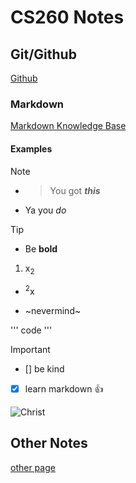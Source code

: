 # CS260 Notes

## Git/Github
[Github](https://github.com/webprogramming260/.github/blob/main/profile/essentials/gitHub/gitHub.md)

### Markdown
[Markdown Knowledge Base](https://github.com/webprogramming260/.github/blob/main/profile/essentials/gitHub/gitHub.md)

#### Examples
> [!NOTE]
- > You got ***this*** 
* Ya you _do_
> [!TIP]
+ Be **bold**
1. x<sub>2</sub>
 - <sup>2</sup>x
+ ~nevermind~

'''
 code
'''
> [!IMPORTANT]
- [] be kind
- [x] learn markdown :+1:

![Christ](https://external-content.duckduckgo.com/iu/?u=https%3A%2F%2Fi.pinimg.com%2Foriginals%2Fb5%2Ff9%2F28%2Fb5f928a3a1f7bd83f5e01557c0ccb547.jpg&f=1&nofb=1&ipt=f8b3c823f5d5e365e8c34019db15b1ac4d8072f6b3bae92492d973dadf375375&ipo=images)

## Other Notes
[other page](startup/notes2.md)